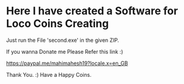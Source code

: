 # Here I have created a Software for Loco Coins Creating

Just run the File 'second.exe' in the given ZIP.

If you wanna Donate me Please Refer this link :)

https://paypal.me/mahimahesh19?locale.x=en_GB

Thank You. :) Have a Happy Coins.
